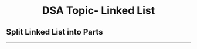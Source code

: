 <h1 align="center">DSA Topic- Linked List</h1>
<h2 align="center><a href="https://leetcode.com/problems/split-linked-list-in-parts/">Split Linked List into Parts</a></h2>
<hr>
<h2 align="center></h2>
<h3><em>Time Complexcity - </em><strong></strong></h3>
<h3><em>Space Complexcity - </em><strong></strong></h3>
<h2 align="center></h2>
<h4></h4>

